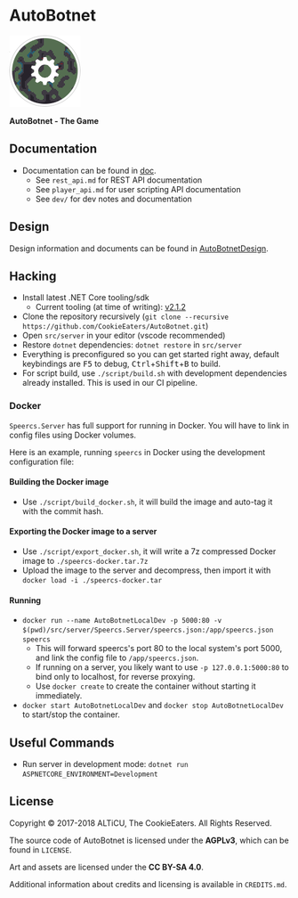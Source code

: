 
# AutoBotnet

<img src="media/logo.png" width="128" height="128" />

**AutoBotnet - The Game**

## Documentation

- Documentation can be found in [doc](doc/).
  - See `rest_api.md` for REST API documentation
  - See `player_api.md` for user scripting API documentation
  - See `dev/` for dev notes and documentation

## Design

Design information and documents can be found in [AutoBotnetDesign](https://github.com/CookieEaters/AutoBotnetDesign).

## Hacking

- Install latest .NET Core tooling/sdk
  - Current tooling (at time of writing): [v2.1.2](https://github.com/dotnet/core/blob/master/release-notes/download-archives/2.1.2-sdk-download.md)
- Clone the repository recursively (`git clone --recursive https://github.com/CookieEaters/AutoBotnet.git`)
- Open `src/server` in your editor (vscode recommended)
- Restore `dotnet` dependencies: `dotnet restore` in `src/server`
- Everything is preconfigured so you can get started right away, default keybindings are <kbd>F5</kbd> to debug, <kbd>Ctrl</kbd>+<kbd>Shift</kbd>+<kbd>B</kbd> to build.
- For script build, use `./script/build.sh` with development dependencies
already installed. This is used in our CI pipeline.

### Docker

`Speercs.Server` has full support for running in Docker. You will have to link in config files using Docker volumes.

Here is an example, running `speercs` in Docker using the development configuration file:

#### Building the Docker image
- Use `./script/build_docker.sh`, it will build the image and auto-tag it with the commit hash.

#### Exporting the Docker image to a server
- Use `./script/export_docker.sh`, it will write a 7z compressed Docker image to `./speercs-docker.tar.7z`
- Upload the image to the server and decompress, then import it with `docker load -i ./speercs-docker.tar`

#### Running
- `docker run --name AutoBotnetLocalDev -p 5000:80 -v $(pwd)/src/server/Speercs.Server/speercs.json:/app/speercs.json speercs`
    - This will forward speercs's port 80 to the local system's port 5000, and link the config file to `/app/speercs.json`.
    - If running on a server, you likely want to use `-p 127.0.0.1:5000:80` to bind only to localhost, for reverse proxying.
    - Use `docker create` to create the container without starting it immediately.
- `docker start AutoBotnetLocalDev` and `docker stop AutoBotnetLocalDev` to start/stop the container.

## Useful Commands
- Run server in development mode: `dotnet run ASPNETCORE_ENVIRONMENT=Development`

## License

Copyright © 2017-2018 ALTiCU, The CookieEaters. All Rights Reserved.

The source code of AutoBotnet is licensed under the **AGPLv3**, which can
be found in `LICENSE`.

Art and assets are licensed under the **CC BY-SA 4.0**.

Additional information about credits and licensing is available in `CREDITS.md`.

